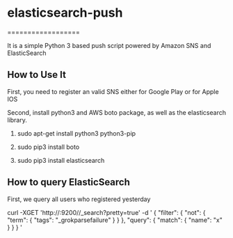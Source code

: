 # elasticsearch-push
==================

It is a simple Python 3 based push script powered by Amazon SNS and ElasticSearch

## How to Use It

First, you need to register an valid SNS either for Google Play or for Apple IOS

Second, install python3 and AWS boto package, as well as the elasticsearch library.

1. sudo apt-get install python3 python3-pip

2. sudo pip3 install boto

3. sudo pip3 install elasticsearch


## How to query ElasticSearch

First, we query all users who registered yesterday

curl -XGET 'http://<hostname>:9200/<index>/_search?pretty=true' -d '
    {
        "filter": {
            "not": {
                "term": {
                    "tags": "_grokparsefailure"
                }
            }
        },
        "query": {
            "match": {
                "name": "x"
                }
        }
    }
'
